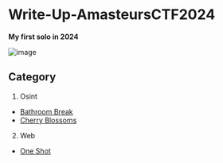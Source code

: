 # Write-Up-AmasteursCTF2024
**My first solo in 2024**

![image](https://github.com/NguyenCongHaiNam/Write-Up-AmasteursCTF2024/assets/116544941/17821f51-b7a9-4749-a891-c0167c980449)

## Category

 1. Osint
 - [Bathroom Break](https://github.com/NguyenCongHaiNam/Write-Up-AmasteursCTF2024/blob/main/osint/bathroom-break.md)
 - [Cherry Blossoms](https://github.com/NguyenCongHaiNam/Write-Up-AmasteursCTF2024/blob/main/osint/cherry-blossoms.md)
 2. Web
 - [One Shot](https://github.com/NguyenCongHaiNam/Write-Up-AmasteursCTF2024/blob/main/web/one-shot.md)
